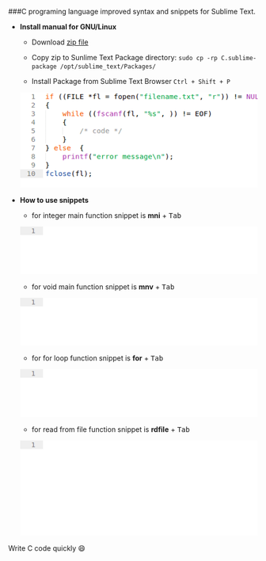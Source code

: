 ###C programing language improved syntax and snippets for Sublime Text. 


* **Install manual for GNU/Linux**
	* Download [zip file](https://github.com/smehemmed/snippetC/raw/master/C.sublime-package)

	* Copy zip to Sunlime Text Package directory:
	`sudo cp -rp C.sublime-package /opt/sublime_text/Packages/`

	* Install Package from Sublime Text Browser `Ctrl + Shift + P`

	![](/cgif/install.gif)


* **How to use snippets**

	* for integer main function snippet is **mni** + <kbd>Tab</kbd>

	![](/cgif/maini.gif)

	* for void main function snippet is **mnv** + <kbd>Tab</kbd>

	![](/cgif/mainV.gif)

	* for for loop function snippet is **for** + <kbd>Tab</kbd>

	![](/cgif/for.gif)

	* for read from file function snippet is **rdfile** + <kbd>Tab</kbd>

	![](/cgif/rdfiile.gif)




Write C code quickly :smile:
